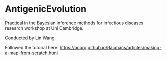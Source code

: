 # AntigenicEvolution

Practical in the Bayesian inference methods for infectious diseases research workshop at Uni Cambridge.

Conducted by Lin Wang.

Followed the tutorial here: https://acorg.github.io/Racmacs/articles/making-a-map-from-scratch.html